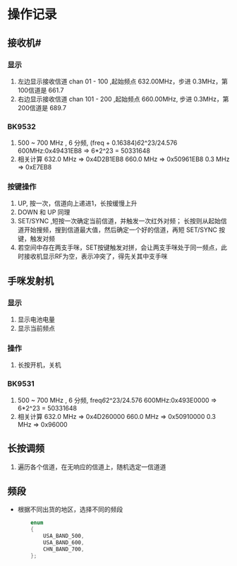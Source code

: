 # 操作记录

## 接收机#
### 显示
1. 左边显示接收信道 chan 01 - 100 ,起始频点 632.00MHz，步进 0.3MHz，第100信道是 661.7
2. 右边显示接收信道 chan 101 - 200 ,起始频点 660.00MHz, 步进 0.3MHz，第200信道是 689.7
### BK9532
1. 500 ~ 700 MHz , 6 分频, (freq + 0.16384)*6*2^23/24.576  600MHz:0x49431EB8
    => 6*2^23 = 50331648
2. 相关计算
    632.0 MHz => 0x4D2B1EB8
    660.0 MHz => 0x50961EB8
    0.3 MHz =>   0xE7EB8


### 按键操作
1. UP, 按一次，信道向上递进1，长按缓慢上升
2. DOWN 和 UP 同理
3. SET/SYNC ,短按一次确定当前信道，并触发一次红外对频； 长按则从起始信道开始搜频，搜到信道最大值，然后确定一个好的信道，再短 SET/SYNC 按键，触发对频
4. 若空间中存在两支手咪，SET按键触发对拼，会让两支手咪处于同一频点，此时接收机显示RF为空，表示冲突了，得先关其中支手咪




## 手咪发射机
### 显示
1. 显示电池电量
2. 显示当前频点

### 操作
1. 长按开机，关机

### BK9531
1. 500 ~ 700 MHz , 6 分频, freq*6*2^23/24.576  600MHz:0x493E0000
    => 6*2^23 = 50331648
2. 相关计算
    632.0 MHz => 0x4D260000
    660.0 MHz => 0x50910000
    0.3 MHz => 0x96000




## 长按调频
1. 遍历各个信道，在无响应的信道上，随机选定一信道道



## 频段
* 根据不同出货的地区，选择不同的频段
    ```C
        enum
        {
            USA_BAND_500,
            USA_BAND_600,
            CHN_BAND_700,
        };
    ```

